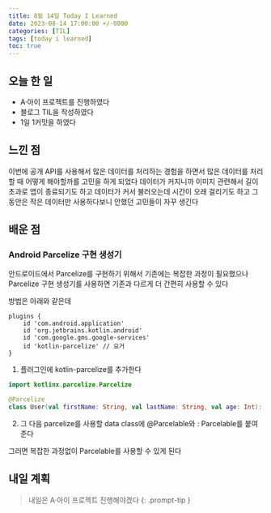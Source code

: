 ```yaml
---
title: 8월 14일 Today I Learned
date: 2023-08-14 17:00:00 +/-0000
categories: [TIL]
tags: [today i learned]
toc: true
---
```


## 오늘 한 일

* A·아이 프로젝트를 진행하였다
* 블로그 TIL을 작성하였다
* 1일 1커밋을 하였다

## 느낀 점

이번에 공개 API를 사용해서 많은 데이터를 처리하는 경험을 하면서 많은 데이터를 처리할 때 어떻게 해야할까를 고민을 하게 되었다 데이터가 커지니까 이미지 관련해서 길이 초과로 앱이 종료되기도 하고 데이터가 커서 불러오는데 시간이 오래 걸리기도 하고 그동안은 작은 데이터만 사용하다보니 안했던 고민들이 자꾸 생긴다

## 배운 점

### Android Parcelize 구현 생성기

안드로이드에서 Parcelize를 구현하기 위해서 기존에는 복잡한 과정이 필요했으나 Parcelize
구현 생성기를 사용하면 기존과 다르게 더 간편히 사용할 수 있다

방법은 아래와 같은데 

~~~
plugins {
    id 'com.android.application'
    id 'org.jetbrains.kotlin.android'
    id 'com.google.gms.google-services'
    id 'kotlin-parcelize' // 요거
}
~~~

1. 플러그인에 kotlin-parcelize를 추가한다

~~~kotlin
import kotlinx.parcelize.Parcelize

@Parcelize
class User(val firstName: String, val lastName: String, val age: Int): Parcelable
~~~

2. 그 다음 parcelize를 사용할 data class에 @Parcelable와 : Parcelable를 붙여준다

그러면 복잡한 과정없이 Parcelable를 사용할 수 있게 된다

## 내일 계획

> 내일은 A·아이 프로젝트 진행해야겠다
{: .prompt-tip }

